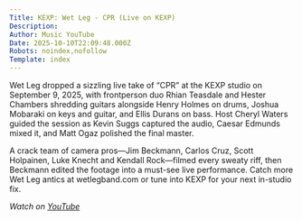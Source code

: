 ```yaml
---
Title: KEXP: Wet Leg - CPR (Live on KEXP)
Description: 
Author: Music YouTube
Date: 2025-10-10T22:09:48.000Z
Robots: noindex,nofollow
Template: index
---
```

<p>Wet Leg dropped a sizzling live take of “CPR” at the KEXP studio on September 9, 2025, with frontperson duo Rhian Teasdale and Hester Chambers shredding guitars alongside Henry Holmes on drums, Joshua Mobaraki on keys and guitar, and Ellis Durans on bass. Host Cheryl Waters guided the session as Kevin Suggs captured the audio, Caesar Edmunds mixed it, and Matt Ogaz polished the final master.</p>

<p>A crack team of camera pros—Jim Beckmann, Carlos Cruz, Scott Holpainen, Luke Knecht and Kendall Rock—filmed every sweaty riff, then Beckmann edited the footage into a must-see live performance. Catch more Wet Leg antics at wetlegband.com or tune into KEXP for your next in-studio fix.</p>

<p><em>Watch on <a href="https://www.youtube.com/watch?v=xbSHJEh8s1M" rel="noopener noreferrer">YouTube</a></em></p>

